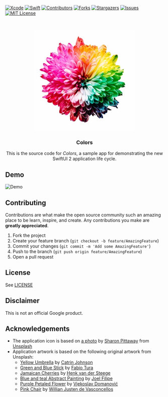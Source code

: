 <!-- PROJECT SHIELDS -->
[![Xcode][xcode-shield]][xcode-url]
[![Swift][swift-shield]][swift-url]
[![Contributors][contributors-shield]][contributors-url]
[![Forks][forks-shield]][forks-url]
[![Stargazers][stars-shield]][stars-url]
[![Issues][issues-shield]][issues-url]
[![MIT License][license-shield]][license-url]

<!-- PROJECT LOGO -->
<br />
<p align="center">
  <a href="https://github.com/peterfriese/Colors">
    <img src="Assets/logo/logo.jpg" alt="Logo">
  </a>

  <h3 align="center">Colors</h3>

  <p align="center">
    This is the source code for <i>Colors</i>, a sample app for demonstrating the new SwiftUI 2 application life cycle.
</p>

<!-- DEMO -->
## Demo

![Demo][product-demo]

<!-- CONTRIBUTING -->
## Contributing

Contributions are what make the open source community such an amazing place to be learn, inspire, and create. Any contributions you make are **greatly appreciated**.

1. Fork the project
2. Create your feature branch (`git checkout -b feature/AmazingFeature`)
3. Commit your changes (`git commit -m 'Add some AmazingFeature'`)
4. Push to the branch (`git push origin feature/AmazingFeature`)
5. Open a pull request

<!-- LICENSE -->
## License

See [LICENSE](LICENSE)

<!-- Disclaimer -->
## Disclaimer

This is not an official Google product.

<!-- ACKNOWLEDGEMENTS -->

## Acknowledgements

* The application icon is based on [a photo](https://unsplash.com/photos/iMdsjoiftZo) by [Sharon Pittaway](https://unsplash.com/@sharonp?utm_source=unsplash&amp;utm_medium=referral&amp;utm_content=creditCopyText) from [Unsplash](https://unsplash.com/?utm_source=unsplash&amp;utm_medium=referral&amp;utm_content=creditCopyText)
* Application artwork is based on the following original artwork from Unsplash:
  * [Yellow Umbrella](https://unsplash.com/photos/ym96FAhQ8o4) by [Catrin Johnson](https://unsplash.com/@simplelovelyuseful)
  * [Green and Blue Stick](https://unsplash.com/photos/yyrS4co2nPg) by [Fabio Tura](https://unsplash.com/@tfabb)
  * [Jamaican Cherries](https://unsplash.com/photos/FxzTFGxTk78) by [Henk van der Steege](https://unsplash.com/@steegeh)
  * [Blue and teal Abstract Painting](https://unsplash.com/photos/KZa4fREZoKk) by [Joel Filipe](https://unsplash.com/@joelfilip)
  * [Purple Petaled Flower](https://unsplash.com/photos/A-NEztaWTH0) by [Vjekoslav Domanović](https://unsplash.com/@vjeblackbirdlion)
  * [Pink Chair](https://unsplash.com/photos/CKLF34baCTQ) by [Willian Justen de Vasconcellos](https://unsplash.com/@willianjusten)


<!-- MARKDOWN LINKS & IMAGES -->
<!-- https://www.markdownguide.org/basic-syntax/#reference-style-links -->
[xcode-shield]: https://img.shields.io/badge/xcode-v12.0-blue
[xcode-url]: https://developer.apple.com/xcode/

[swift-shield]: https://img.shields.io/badge/swift-v5.3-%23fe4b2d
[swift-url]: https://swift.org/

[contributors-shield]: https://img.shields.io/github/contributors/peterfriese/Colors.svg?style=flat-square
[contributors-url]: https://github.com/peterfriese/Colors/graphs/contributors

[forks-shield]: https://img.shields.io/github/forks/peterfriese/Colors.svg?style=flat-square
[forks-url]: https://github.com/peterfriese/Colors/network/members

[stars-shield]: https://img.shields.io/github/stars/peterfriese/Colors.svg?style=flat-square
[stars-url]: https://github.com/peterfriese/Colors/stargazers

[issues-shield]: https://img.shields.io/github/issues/peterfriese/Colors.svg?style=flat-square
[issues-url]: https://github.com/peterfriese/Colors/issues

[license-shield]: https://img.shields.io/github/license/peterfriese/Colors.svg?style=flat-square
[license-url]: https://github.com/peterfriese/Colors/blob/master/LICENSE

[linkedin-shield]: https://img.shields.io/badge/-LinkedIn-black.svg?style=flat-square&logo=linkedin&colorB=555
[linkedin-url]: https://linkedin.com/in/peterfriese

[product-screenshot]: assets/screenflow.png
[product-demo]: Assets/demo.gif
[product-screenshot]: assets/screenshot.png "Screenshot of Colors, a sample app demonstrating the new SwiftUI 2 application life cycle"
